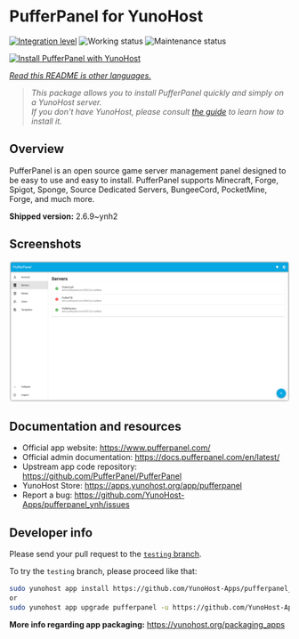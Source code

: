 <!--
N.B.: This README was automatically generated by <https://github.com/YunoHost/apps/tree/master/tools/readme_generator>
It shall NOT be edited by hand.
-->

# PufferPanel for YunoHost

[![Integration level](https://dash.yunohost.org/integration/pufferpanel.svg)](https://dash.yunohost.org/appci/app/pufferpanel) ![Working status](https://ci-apps.yunohost.org/ci/badges/pufferpanel.status.svg) ![Maintenance status](https://ci-apps.yunohost.org/ci/badges/pufferpanel.maintain.svg)

[![Install PufferPanel with YunoHost](https://install-app.yunohost.org/install-with-yunohost.svg)](https://install-app.yunohost.org/?app=pufferpanel)

*[Read this README is other languages.](./ALL_README.md)*

> *This package allows you to install PufferPanel quickly and simply on a YunoHost server.*  
> *If you don't have YunoHost, please consult [the guide](https://yunohost.org/install) to learn how to install it.*

## Overview

PufferPanel is an open source game server management panel designed to be easy to use and easy to install. PufferPanel supports Minecraft, Forge, Spigot, Sponge, Source Dedicated Servers, BungeeCord, PocketMine, Forge, and much more.

**Shipped version:** 2.6.9~ynh2

## Screenshots

![Screenshot of PufferPanel](./doc/screenshots/serverlist.png)

## Documentation and resources

- Official app website: <https://www.pufferpanel.com/>
- Official admin documentation: <https://docs.pufferpanel.com/en/latest/>
- Upstream app code repository: <https://github.com/PufferPanel/PufferPanel>
- YunoHost Store: <https://apps.yunohost.org/app/pufferpanel>
- Report a bug: <https://github.com/YunoHost-Apps/pufferpanel_ynh/issues>

## Developer info

Please send your pull request to the [`testing` branch](https://github.com/YunoHost-Apps/pufferpanel_ynh/tree/testing).

To try the `testing` branch, please proceed like that:

```bash
sudo yunohost app install https://github.com/YunoHost-Apps/pufferpanel_ynh/tree/testing --debug
or
sudo yunohost app upgrade pufferpanel -u https://github.com/YunoHost-Apps/pufferpanel_ynh/tree/testing --debug
```

**More info regarding app packaging:** <https://yunohost.org/packaging_apps>
